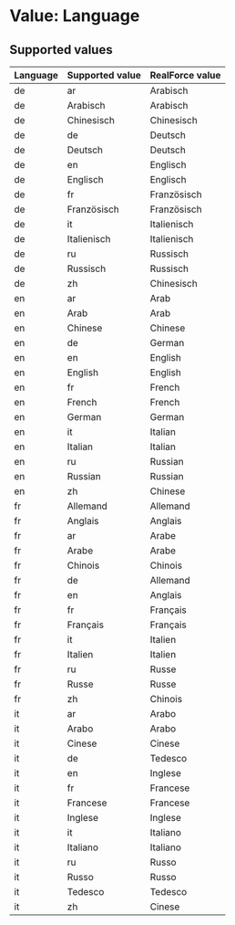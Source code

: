 # Value: Language

## Supported values

| Language | Supported value | RealForce value |
| :--- | :--- | :--- |
| de | ar | Arabisch |
| de | Arabisch | Arabisch |
| de | Chinesisch | Chinesisch |
| de | de | Deutsch |
| de | Deutsch | Deutsch |
| de | en | Englisch |
| de | Englisch | Englisch |
| de | fr | Französisch |
| de | Französisch | Französisch |
| de | it | Italienisch |
| de | Italienisch | Italienisch |
| de | ru | Russisch |
| de | Russisch | Russisch |
| de | zh | Chinesisch |
| en | ar | Arab |
| en | Arab | Arab |
| en | Chinese | Chinese |
| en | de | German |
| en | en | English |
| en | English | English |
| en | fr | French |
| en | French | French |
| en | German | German |
| en | it | Italian |
| en | Italian | Italian |
| en | ru | Russian |
| en | Russian | Russian |
| en | zh | Chinese |
| fr | Allemand | Allemand |
| fr | Anglais | Anglais |
| fr | ar | Arabe |
| fr | Arabe | Arabe |
| fr | Chinois | Chinois |
| fr | de | Allemand |
| fr | en | Anglais |
| fr | fr | Français |
| fr | Français | Français |
| fr | it | Italien |
| fr | Italien | Italien |
| fr | ru | Russe |
| fr | Russe | Russe |
| fr | zh | Chinois |
| it | ar | Arabo |
| it | Arabo | Arabo |
| it | Cinese | Cinese |
| it | de | Tedesco |
| it | en | Inglese |
| it | fr | Francese |
| it | Francese | Francese |
| it | Inglese | Inglese |
| it | it | Italiano |
| it | Italiano | Italiano |
| it | ru | Russo |
| it | Russo | Russo |
| it | Tedesco | Tedesco |
| it | zh | Cinese |
